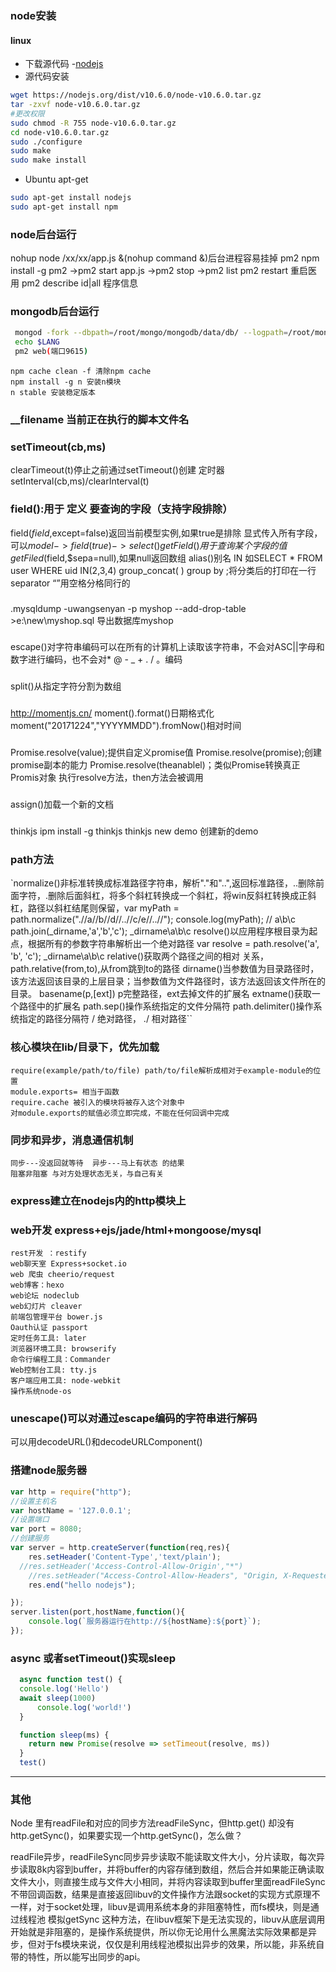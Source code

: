 ### node安装
#### linux
* 下载源代码 -[nodejs](https://nodejs.org/dist/v10.6.0/node-v10.6.0.tar.gz)
* 源代码安装
```sh
wget https://nodejs.org/dist/v10.6.0/node-v10.6.0.tar.gz
tar -zxvf node-v10.6.0.tar.gz
#更改权限
sudo chmod -R 755 node-v10.6.0.tar.gz
cd node-v10.6.0.tar.gz
sudo ./configure
sudo make
sudo make install
```
* Ubuntu apt-get
```sh
sudo apt-get install nodejs
sudo apt-get install npm 
```
### node后台运行
  nohup node /xx/xx/app.js &(nohup command &)后台进程容易挂掉
  pm2  npm install -g pm2    ->pm2 start app.js ->pm2 stop ->pm2 list
  pm2 restart 重启医用  pm2 describe id|all   程序信息

### mongodb后台运行
  ```sh
   mongod -fork --dbpath=/root/mongo/mongodb/data/db/ --logpath=/root/mongo/mongodb/log/mongodb.log --logappend
   echo $LANG
   pm2 web(端口9615)
  ```
  ```
  npm cache clean -f 清除npm cache
  npm install -g n 安装n模块
  n stable 安装稳定版本
  ```
### __filename 当前正在执行的脚本文件名

### setTimeout(cb,ms)
  clearTimeout(t)停止之前通过setTimeout()创建 定时器
  setInterval(cb,ms)/clearInterval(t)
### field():用于 定义 要查询的字段（支持字段排除）
  field($field,$except=false)返回当前模型实例,如果true是排除
  显式传入所有字段，可以$model->field(true)->select()
  getField()用于查询某个字段的值
  getFiled($field,$sepa=null),如果null返回数组
 alias()别名
 IN 如SELECT * FROM user WHERE uid IN(2,3,4)
 group_concat( ) group by ;将分类后的打印在一行separator “”用空格分格同行的
### 
 .mysqldump -uwangsenyan -p  myshop --add-drop-table >e:\new\myshop.sql 导出数据库myshop
### 
 escape()对字符串编码可以在所有的计算机上读取该字符串，不会对ASC||字母和数字进行编码，也不会对* @ - _ + . / 。编码
### 
 split()从指定字符分割为数组
###
  http://momentjs.cn/
  moment().format()日期格式化
  moment("20171224","YYYYMMDD").fromNow()相对时间
###
  Promise.resolve(value);提供自定义promise值
  Promise.resolve(promise);创建promise副本的能力
  Promise.resolve(theanablel)；类似Promise转换真正Promis对象
  执行resolve方法，then方法会被调用
###
   assign()加载一个新的文档

###
   thinkjs   ipm install -g thinkjs
   thinkjs new demo 创建新的demo

### path方法
   `normalize()非标准转换成标准路径字符串，解析"."和"..",返回标准路径，..删除前面字符，.删除后面斜杠，将多个斜杠转换成一个斜杠，将win反斜杠转换成正斜杠，路径以斜杠结尾则保留，var myPath = path.normalize(".//a//b//d//..//c/e//..//");
    console.log(myPath);    //    a\b\c\
    path.join(_dirname,'a','b','c');  _dirname\a\b\c
    resolve()以应用程序根目录为起点，根据所有的参数字符串解析出一个绝对路径
                 var resolve = path.resolve('a', 'b', 'c'); _dirname\a\b\c
    relative()获取两个路径之间的相对 关系，path.relative(from,to),从from跳到to的路径
    dirname()当参数值为目录路径时，该方法返回该目录的上层目录；当参数值为文件路径时，该方法返回该文件所在的目录。
    basename(p,[ext]) p完整路径，ext去掉文件的扩展名
    extname()获取一个路径中的扩展名
    path.sep()操作系统指定的文件分隔符
    path.delimiter()操作系统指定的路径分隔符
    / 绝对路径， ./ 相对路径``

### 核心模块在lib/目录下，优先加载 
    require(example/path/to/file) path/to/file解析成相对于example-module的位置  
    module.exports= 相当于函数
    require.cache 被引入的模块将被存入这个对象中
    对module.exports的赋值必须立即完成，不能在任何回调中完成

### 同步和异步，消息通信机制
    同步---没返回就等待  异步---马上有状态 的结果
    阻塞非阻塞 与对方处理状态无关，与自己有关

### express建立在nodejs内的http模块上
    

### web开发 express+ejs/jade/html+mongoose/mysql
    rest开发 ：restify  
    web聊天室 Express+socket.io  
    web 爬虫 cheerio/request  
    web博客：hexo  
    web论坛 nodeclub  
    web幻灯片 cleaver  
    前端包管理平台 bower.js  
    Oauth认证 passport  
    定时任务工具: later  
    浏览器环境工具: browserify  
    命令行编程工具：Commander  
    Web控制台工具: tty.js  
    客户端应用工具: node-webkit  
    操作系统node-os  

### unescape()可以对通过escape编码的字符串进行解码
  可以用decodeURL()和decodeURLComponent()

### 搭建node服务器
  ```js
  var http = require("http");
  //设置主机名
  var hostName = '127.0.0.1';
  //设置端口
  var port = 8080;
  //创建服务
  var server = http.createServer(function(req,res){
      res.setHeader('Content-Type','text/plain');
    //res.setHeader('Access-Control-Allow-Origin',"*")
      //res.setHeader("Access-Control-Allow-Headers", "Origin, X-Requested-     With, Content-Type, Accept"); 
      res.end("hello nodejs");

  });
  server.listen(port,hostName,function(){
      console.log(`服务器运行在http://${hostName}:${port}`);
  });
  ```
### async 或者setTimeout()实现sleep
  ```js
    async function test() {
    console.log('Hello')
    await sleep(1000)
        console.log('world!')
    }

    function sleep(ms) {
      return new Promise(resolve => setTimeout(resolve, ms))
    }
    test()
  ```
---------------------
### 其他
  Node 里有readFile和对应的同步方法readFileSync，但http.get() 却没有 http.getSync()，如果要实现一个http.getSync()，怎么做？  

  readFile异步，readFileSync同步异步读取不能读取文件大小，分片读取，每次异步读取8k内容到buffer，并将buffer的内容存储到数组，然后合并如果能正确读取文件大小，则直接生成与文件大小相同，并将内容读取到buffer里面readFileSync不带回调函数，结果是直接返回libuv的文件操作方法跟socket的实现方式原理不一样，对于socket处理，libuv是调用系统本身的非阻塞特性，而fs模块，则是通过线程池 模拟getSync 这种方法，在libuv框架下是无法实现的，libuv从底层调用开始就是非阻塞的，是操作系统提供，所以你无论用什么黑魔法实际效果都是异步，但对于fs模块来说，仅仅是利用线程池模拟出异步的效果，所以能，非系统自带的特性，所以能写出同步的api。
